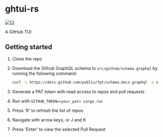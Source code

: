 # ghtui-rs

[![CI](https://github.com//ghtui-rs/workflows/CI/badge.svg)](https://github.com//ghtui-rs/actions)

A GitHub TUI

## Getting started

1. Clone the repo
2. Download the Github GraphQL schema to `src/github/schema.graphql` by running the following command:

    ```sh
    curl -L https://docs.github.com/public/fpt/schema.docs.graphql -o src/github/github_schema.graphql
    ```

3. Generate a PAT token with read access to repos and pull requests
4. Run with `GITHUB_TOKEN=<your_pat> cargo run`
5. Press 'R' to refresh the list of repos
6. Navigate with arrow keys, or J and K
7. Press 'Enter' to view the selected Pull Request

